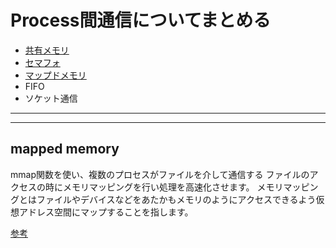 # Process間通信についてまとめる

- [共有メモリ](pararel#共有メモリ)
- [セマフォ](pararel#セマフォの使い方)
- [マップドメモリ](#mappedMemory)
- FIFO
- ソケット通信

---
---

## <a name="mappedMemory">mapped memory</a>

mmap関数を使い、複数のプロセスがファイルを介して通信する
ファイルのアクセスの時にメモリマッピングを行い処理を高速化させます。
メモリマッピングとはファイルやデバイスなどをあたかもメモリのようにアクセスできるよう仮想アドレス空間にマップすることを指します。

[参考](mappedMemory/mmap.md)
